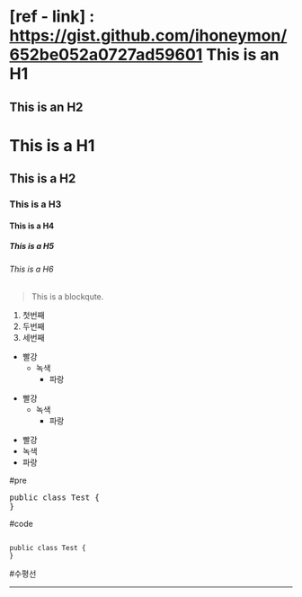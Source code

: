 [ref - link] : https://gist.github.com/ihoneymon/652be052a0727ad59601
This is an H1
=============
This is an H2
-------------

# This is a H1
## This is a H2
### This is a H3
#### This is a H4
##### This is a H5
###### This is a H6


> This is a blockqute.

1. 첫번째
2. 두번째
3. 세번째

* 빨강
  * 녹색
    * 파랑

+ 빨강
  + 녹색
    + 파랑

- 빨강
- 녹색
- 파랑

#pre
<pre>
public class Test {
}
</pre>

#code

<code>
public class Test {
}
</code>

#수평선
<hr />




